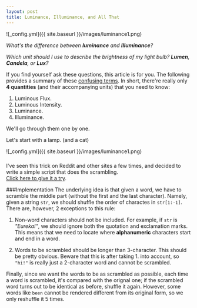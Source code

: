 ```yaml
---
layout: post
title: Luminance, Illuminance, and All That
---
```


![_config.yml]({{ site.baseurl }}/images/luminance1.png)

*What's the difference between **luminance** and **Illuminance**?*  

*Which unit should I use to describe the brightness of my light bulb? **Lumen**, **Candela**, or **Lux**?*  

If you find yourself ask these questions, this article is for you. The following provides a summary of these [confusing terms](https://en.wikipedia.org/wiki/Candela#SI_photometric_light_units). 
In short, there're really only **4 quantities** (and their accompanying units) that you need to know:  
1. Luminous Flux.  
2. Luminous Intensity.  
3. Luminance.  
4. Illuminance.  

We'll go through them one by one.  

Let's start with a lamp. (and a cat)  

![_config.yml]({{ site.baseurl }}/images/luminance1.png)



###
I've seen this trick on Reddit and other sites a few times, and decided to write a simple script that does the scrambling.  
[Click here to give it a try](http://jasonfly07.github.io/scrambler.html). 


###Implementation
The underlying idea is that given a word, we have to scramble the middle part (without the first and the last character). Namely, given a string `str`, we should shuffle the order of charactes in `str[1:-1]`.  
There are, however, 2 exceptions to this rule:  

1. Non-word characters should not be included. For example, if `str` is *"Eureka!"*, we should ignore both the quotation and exclamation marks. This means that we need to locate where **alphanumeric** characters start and end in a word.  

2. Words to be scrambled should be longer than 3-character. This should be pretty obvious. Beware that this is after taking 1. into account, so `"hi!"` is really just a 2-character word and cannot be scrambled.  

Finally, since we want the words to be as scrambled as possible, each time a word is scrambled, it's compared with the orignal one; if the scrambled word turns out to be identical as before, shuffle it again. However, some words like `been` cannot be rendered different from its original form, so we only reshuffle it 5 times.  
